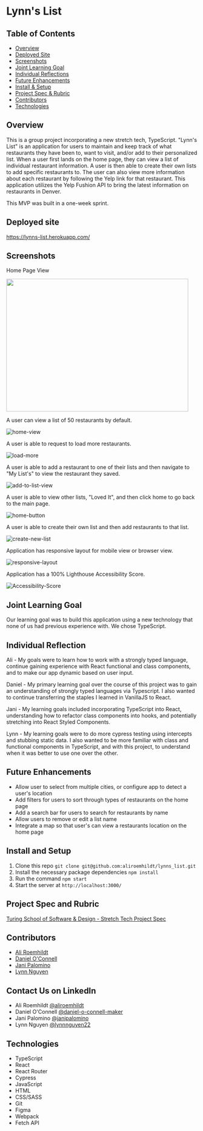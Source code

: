# Lynn's List 

## Table of Contents

- [Overview](#overview)
- [Deployed Site](#deployed-site)
- [Screenshots](#screenshots)
- [Joint Learning Goal](#joint-learning-goal)
- [Individual Reflections](#individual-reflection)
- [Future Enhancements](#future-enhancements)
- [Install & Setup](#install-and-setup)
- [Project Spec & Rubric](#project-spec-and-rubric)
- [Contributors](#contributors)
- [Technologies](#technologies)

## Overview

This is a group project incorporating a new stretch tech, TypeScript. "Lynn's List" is an application for users to maintain and keep track of what restaurants they have been to, want to visit, and/or add to their personalized list. When a user first lands on the home page, they can view a list of individual restaurant information. A user is then able to create their own lists to add specific restaurants to. The user can also view more information about each restaurant by following the Yelp link for that restaurant. This application utilizes the Yelp Fushion API to bring the latest information on restaurants in Denver.

This MVP was built in a one-week sprint. 

## Deployed site

https://lynns-list.herokuapp.com/

## Screenshots 

Home Page View 

<img src="https://user-images.githubusercontent.com/89872714/156041039-945354a7-53c5-4a64-a740-eafef9e91d3c.png" width="480" height="350"/>

A user can view a list of 50 restaurants by default.

![home-view](https://media.giphy.com/media/CLuJsZpjBHUKCYNuH7/giphy.gif)

A user is able to request to load more restaurants. 

![load-more](https://media.giphy.com/media/4hRh1LhewUZeUHqzPl/giphy.gif)

A user is able to add a restaurant to one of their lists and then navigate to "My List's" to view the restaurant they saved.

![add-to-list-view](https://media.giphy.com/media/Se8yZavoXIVzCe65Lx/giphy.gif)

A user is able to view other lists, "Loved It", and then click home to go back to the main page.

![home-button](https://media.giphy.com/media/fi4xLsQLnlNClNoUPw/giphy.gif)

A user is able to create their own list and then add restaurants to that list. 

![create-new-list](https://media.giphy.com/media/vr24wlIiybK9x6m8Xp/giphy.gif)

Application has responsive layout for mobile view or browser view. 

![responsive-layout](https://media.giphy.com/media/O7iwgPYNepBNtafgxC/giphy.gif)

Application has a 100% Lighthouse Accessibility Score.

![Accessibility-Score](https://user-images.githubusercontent.com/89872714/156065172-9463c1fe-db03-4d96-a1e3-23c3ae0aaa93.png)

## Joint Learning Goal

Our learning goal was to build this application using a new technology that none of us had previous experience with. We chose TypeScript.

## Individual Reflection 

Ali - My goals were to learn how to work with a strongly typed language, continue gaining experience with React functional and class components, and to make our app dynamic based on user input. 

Daniel - My primary learning goal over the course of this project was to gain an understanding of strongly typed languages via Typescript. I also wanted to continue transferring the staples I learned in VanillaJS to React.

Jani - My learning goals included incorporating TypeScript into React, understanding how to refactor class components into hooks, and  potentially stretching into React Styled Components.

Lynn - My learning goals were to do more cypress testing using intercepts and stubbing static data. I also wanted to be more familiar with class and functional components in TypeScript, and with this project, to understand when it was better to use one over the other. 

## Future Enhancements

- Allow user to select from multiple cities, or configure app to detect a user's location 
- Add filters for users to sort through types of restaurants on the home page
- Add a search bar for users to search for restaurants by name
- Allow users to remove or edit a list name
- Integrate a map so that user's can view a restaurants location on the home page 

## Install and Setup

  1. Clone this repo `git clone git@github.com:aliroemhildt/lynns_list.git`
  2. Install the necessary package dependencies `npm install`
  3. Run the command `npm start`
  4. Start the server at `http://localhost:3000/`

## Project Spec and Rubric

[Turing School of Software & Design - Stretch Tech Project Spec](https://frontend.turing.edu/projects/module-3/stretch.html)

## Contributors

- [Ali Roemhildt](https://github.com/aliroemhildt)
- [Daniel O'Connell](https://github.com/Daniel-OC)  
- [Jani Palomino](https://github.com/janitastic)  
- [Lynn Nguyen](https://github.com/Alynn022)

## Contact Us on LinkedIn

- Ali Roemhildt [@aliroemhildt](https://www.linkedin.com/in/aliroemhildt/)
- Daniel O'Connell [@daniel-o-connell-maker](https://www.linkedin.com/in/daniel-o-connell-maker/)
- Jani Palomino [@janipalomino](https://www.linkedin.com/in/janipalomino/) 
- Lynn Nguyen [@lynnnguyen22](https://www.linkedin.com/in/lynnnguyen22/)

## Technologies 

- TypeScript 
- React
- React Router
- Cypress
- JavaScript
- HTML
- CSS/SASS
- Git
- Figma
- Webpack
- Fetch API
